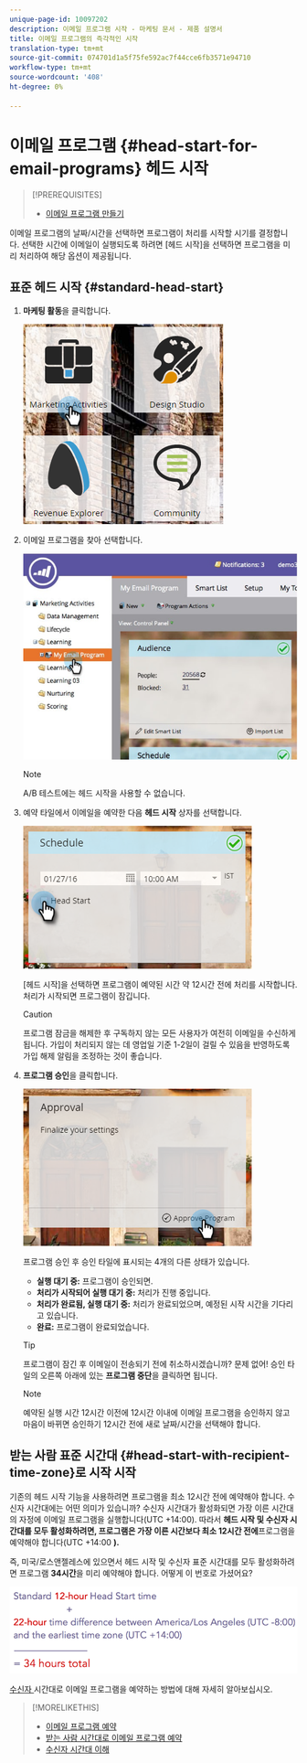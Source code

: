 ```yaml
---
unique-page-id: 10097202
description: 이메일 프로그램 시작 - 마케팅 문서 - 제품 설명서
title: 이메일 프로그램의 즉각적인 시작
translation-type: tm+mt
source-git-commit: 074701d1a5f75fe592ac7f44cce6fb3571e94710
workflow-type: tm+mt
source-wordcount: '408'
ht-degree: 0%

---
```



# 이메일 프로그램 {#head-start-for-email-programs} 헤드 시작

>[!PREREQUISITES]
>
>* [이메일 프로그램 만들기](../../../../product-docs/email-marketing/email-programs/creating-an-email-program/create-an-email-program.md)

>



이메일 프로그램의 날짜/시간을 선택하면 프로그램이 처리를 시작할 시기를 결정합니다. 선택한 시간에 이메일이 실행되도록 하려면 [헤드 시작]을 선택하면 프로그램을 미리 처리하여 해당 옵션이 제공됩니다.

## 표준 헤드 시작 {#standard-head-start}

1. **마케팅 활동**&#x200B;을 클릭합니다.

   ![](assets/one-1.png)

1. 이메일 프로그램을 찾아 선택합니다.

   ![](assets/selectemailprogram-4.jpg)

   >[!NOTE]
   >
   >A/B 테스트에는 헤드 시작을 사용할 수 없습니다.

1. 예약 타일에서 이메일을 예약한 다음 **헤드 시작** 상자를 선택합니다.

   ![](assets/three-1.png)

   [헤드 시작]을 선택하면 프로그램이 예약된 시간 약 12시간 전에 처리를 시작합니다. 처리가 시작되면 프로그램이 잠깁니다.

   >[!CAUTION]
   >
   >프로그램 잠금을 해제한 후 구독하지 않는 모든 사용자가 여전히 이메일을 수신하게 됩니다. 가입이 처리되지 않는 데 영업일 기준 1-2일이 걸릴 수 있음을 반영하도록 가입 해제 알림을 조정하는 것이 좋습니다.

1. **프로그램 승인**&#x200B;을 클릭합니다.

   ![](assets/four-1.png)

   프로그램 승인 후 승인 타일에 표시되는 4개의 다른 상태가 있습니다.

   * **실행 대기 중:** 프로그램이 승인되면.
   * **처리가 시작되어 실행 대기 중:** 처리가 진행 중입니다.
   * **처리가 완료됨, 실행 대기 중:** 처리가 완료되었으며, 예정된 시작 시간을 기다리고 있습니다.
   * **완료:** 프로그램이 완료되었습니다.

   >[!TIP]
   >
   >프로그램이 잠긴 후 이메일이 전송되기 전에 취소하시겠습니까? 문제 없어! 승인 타일의 오른쪽 아래에 있는 **프로그램 중단**&#x200B;을 클릭하면 됩니다.

   >[!NOTE]
   >
   >예약된 실행 시간 12시간 이전에 12시간 이내에 이메일 프로그램을 승인하지 않고 마음이 바뀌면 승인하기 12시간 전에 새로 날짜/시간을 선택해야 합니다.

## 받는 사람 표준 시간대 {#head-start-with-recipient-time-zone}로 시작 시작

기존의 헤드 시작 기능을 사용하려면 프로그램을 최소 12시간 전에 예약해야 합니다. 수신자 시간대에는 어떤 의미가 있습니까? 수신자 시간대가 활성화되면 가장 이른 시간대의 자정에 이메일 프로그램을 실행합니다(UTC +14:00). 따라서 **헤드 시작 및 수신자 시간대를 모두 활성화하려면, 프로그램은 가장 이른 시간보다 최소 12시간 전에**&#x200B;프로그램을 예약해야 합니다(UTC +14:00 **).**

즉, 미국/로스앤젤레스에 있으면서 헤드 시작 및 수신자 표준 시간대를 모두 활성화하려면 프로그램 **34시간**&#x200B;을 미리 예약해야 합니다. 어떻게 이 번호로 가셨어요?

![](assets/image2017-12-5-13-3a11-3a46.png)

[수신자 ](scheduling-with-recipient-time-zone/schedule-email-programs-with-recipient-time-zone.md) 시간대로 이메일 프로그램을 예약하는 방법에 대해 자세히 알아보십시오.

>[!MORELIKETHIS]
>
>* [이메일 프로그램 예약](schedule-your-email-program.md)
>* [받는 사람 시간대로 이메일 프로그램 예약](scheduling-with-recipient-time-zone/schedule-email-programs-with-recipient-time-zone.md)
>* [수신자 시간대 이해](scheduling-with-recipient-time-zone/understanding-recipient-time-zone.md)

>



